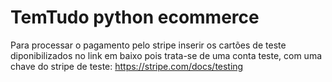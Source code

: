 # TemTudo python ecommerce

Para processar o pagamento pelo stripe inserir os cartões de teste diponibilizados no link em baixo pois trata-se de uma conta teste, com uma chave do stripe de teste:
https://stripe.com/docs/testing
